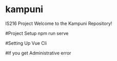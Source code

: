 # kampuni
IS216 Project
Welcome to the Kampuni Repository!

#Project Setup
npm run serve

#Setting Up Vue Cli

#If you get Administrative error 
